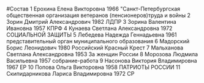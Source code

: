 #Состав
1 Ерохина Елена Викторовна 1966 \"Санкт-Петербургская общественная организация ветеранов (пенсионеров)труда и войны
2 Зорин Дмитрий Александрович 1982 ЛДПР
3 Зорина Валентина Ивановна 1957 КПРФ
4 Кунаева Светлана Александровна 1972 СОЦИАЛЬНОЙ ЗАЩИТЫ
5 Лебедева Надежда Геннадьевна 1961 представительный орган муниципального образования
6 Мадорский Борис Леонидович 1980 Российский Красный Крест
7 Мальханова Светлана Александровна 1953 За женщин России
8 Морозова Людмила Васильевна 1957 собрание-работа
9 Насонова Виктория Владимировна 1967 ЕР
10 Попова Ольга Викторовна 1958 ПАТРИОТЫ РОССИИ
11 Скипидарникова Лариса Владимировна 1972 СР
